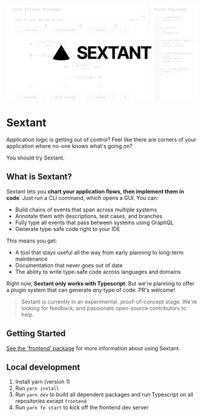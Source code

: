 ![Sextant](./assets/social-card.png "Sextant Logo")

# Sextant

Application logic is getting out of control? Feel like there are corners of your application where no-one knows what's going on?

You should try Sextant.

## What is Sextant?

Sextant lets you **chart your application flows, then implement them in code**. Just run a CLI command, which opens a GUI. You can:

- Build chains of events that span across multiple systems
- Annotate them with descriptions, test cases, and branches
- Fully type all events that pass between systems using GraphQL
- Generate type-safe code right to your IDE

This means you get:

- A tool that stays useful all the way from early planning to long-term maintenance
- Documentation that never goes out of date
- The ability to write type-safe code across languages and domains

Right now, **Sextant only works with Typescript**. But we're planning to offer a plugin system that can generate _any_ type of code. PR's welcome!

> Sextant is currently in an experimental, proof-of-concept stage. We're looking for feedback, and passionate open-source contributors to help.

## Getting Started

[See the 'frontend' package](./packages/frontend) for more information about using Sextant.

## Local development

1. Install yarn (version 1)
2. Run `yarn install`
3. Run `yarn dev` to build all dependent packages and run Typescript on all repositories except `frontend`
4. Run `yarn fe start` to kick off the frontend dev server
